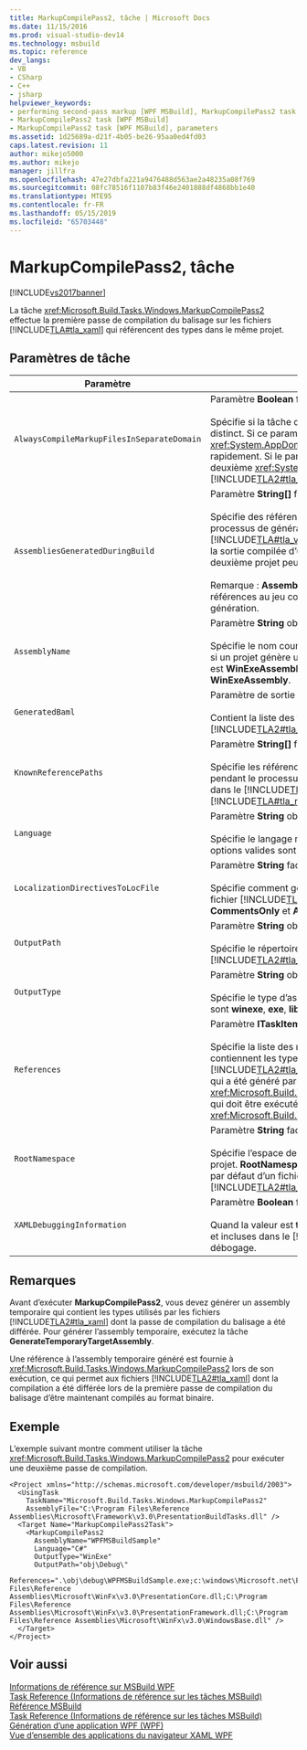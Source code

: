 ```yaml
---
title: MarkupCompilePass2, tâche | Microsoft Docs
ms.date: 11/15/2016
ms.prod: visual-studio-dev14
ms.technology: msbuild
ms.topic: reference
dev_langs:
- VB
- CSharp
- C++
- jsharp
helpviewer_keywords:
- performing second-pass markup [WPF MSBuild], MarkupCompilePass2 task
- MarkupCompilePass2 task [WPF MSBuild]
- MarkupCompilePass2 task [WPF MSBuild], parameters
ms.assetid: 1d25689a-d21f-4b05-be26-95aa0ed4fd03
caps.latest.revision: 11
author: mikejo5000
ms.author: mikejo
manager: jillfra
ms.openlocfilehash: 47e27dbfa221a9476488d563ae2a48235a08f769
ms.sourcegitcommit: 08fc78516f1107b83f46e2401888df4868bb1e40
ms.translationtype: MTE95
ms.contentlocale: fr-FR
ms.lasthandoff: 05/15/2019
ms.locfileid: "65703448"
---
```

# <a name="markupcompilepass2-task"></a>MarkupCompilePass2, tâche
[!INCLUDE[vs2017banner](../includes/vs2017banner.md)]

La tâche <xref:Microsoft.Build.Tasks.Windows.MarkupCompilePass2> effectue la première passe de compilation du balisage sur les fichiers [!INCLUDE[TLA#tla_xaml](../includes/tlasharptla-xaml-md.md)] qui référencent des types dans le même projet.  
  
## <a name="task-parameters"></a>Paramètres de tâche  
  
|Paramètre|Description|  
|---------------|-----------------|  
|`AlwaysCompileMarkupFilesInSeparateDomain`|Paramètre **Boolean** facultatif.<br /><br /> Spécifie si la tâche doit être exécutée dans un <xref:System.AppDomain> distinct. Si ce paramètre retourne **false**, la tâche s’exécute dans le même <xref:System.AppDomain> que [!INCLUDE[TLA#tla_msbuild](../includes/tlasharptla-msbuild-md.md)], et plus rapidement. Si le paramètre retourne **true**, la tâche s’exécute dans un deuxième <xref:System.AppDomain> isolé de [!INCLUDE[TLA2#tla_msbuild](../includes/tla2sharptla-msbuild-md.md)], et plus lentement.|  
|`AssembliesGeneratedDuringBuild`|Paramètre **String[]** facultatif.<br /><br /> Spécifie des références à des assemblys qui changent pendant le processus de génération. Par exemple, une solution [!INCLUDE[TLA#tla_visualstu2005](../includes/tlasharptla-visualstu2005-md.md)] peut contenir un projet qui référence la sortie compilée d’un autre projet. Dans ce cas, la sortie compilée du deuxième projet peut être ajoutée à **AssembliesGeneratedDuringBuild**.<br /><br /> Remarque : **AssembliesGeneratedDuringBuild** doit contenir des références au jeu complet des assemblys générés par une solution de génération.|  
|`AssemblyName`|Paramètre **String** obligatoire.<br /><br /> Spécifie le nom court de l’assembly généré pour un projet. Par exemple, si un projet génère un exécutable [!INCLUDE[TLA#tla_win](../includes/tlasharptla-win-md.md)] dont le nom est **WinExeAssembly.exe**, le paramètre **AssemblyName** a la valeur **WinExeAssembly**.|  
|`GeneratedBaml`|Paramètre de sortie **ITaskItem[]** facultatif.<br /><br /> Contient la liste des fichiers générés au format binaire [!INCLUDE[TLA2#tla_xaml](../includes/tla2sharptla-xaml-md.md)].|  
|`KnownReferencePaths`|Paramètre **String[]** facultatif.<br /><br /> Spécifie les références à des assemblys qui ne sont jamais modifiés pendant le processus de génération. Inclut les assemblys qui se trouvent dans le [!INCLUDE[TLA#tla_gac](../includes/tlasharptla-gac-md.md)], dans un répertoire d’installation [!INCLUDE[TLA#tla_netframewk](../includes/tlasharptla-netframewk-md.md)], et ainsi de suite.|  
|`Language`|Paramètre **String** obligatoire.<br /><br /> Spécifie le langage managé pris en charge par le compilateur. Les options valides sont **C#**, **VB**, **JScript** et **C++**.|  
|`LocalizationDirectivesToLocFile`|Paramètre **String** facultatif.<br /><br /> Spécifie comment générer des informations de localisation pour chaque fichier [!INCLUDE[TLA2#tla_xaml](../includes/tla2sharptla-xaml-md.md)] source. Les options valides sont **None**, **CommentsOnly** et **All**.|  
|`OutputPath`|Paramètre **String** obligatoire.<br /><br /> Spécifie le répertoire dans lequel les fichiers au format binaire [!INCLUDE[TLA2#tla_xaml](../includes/tla2sharptla-xaml-md.md)] sont générés.|  
|`OutputType`|Paramètre **String** obligatoire.<br /><br /> Spécifie le type d’assembly généré par un projet. Les options valides sont **winexe**, **exe**, **library** et **netmodule**.|  
|`References`|Paramètre **ITaskItem[]** facultatif.<br /><br /> Spécifie la liste des références des fichiers aux assemblys qui contiennent les types qui sont utilisés dans les fichiers [!INCLUDE[TLA2#tla_xaml](../includes/tla2sharptla-xaml-md.md)]. Une des références correspond à l’assembly qui a été généré par la tâche <xref:Microsoft.Build.Tasks.Windows.GenerateTemporaryTargetAssembly>, qui doit être exécutée avant la tâche <xref:Microsoft.Build.Tasks.Windows.MarkupCompilePass2>.|  
|`RootNamespace`|Paramètre **String** facultatif.<br /><br /> Spécifie l’espace de noms racine pour les classes qui se trouvent dans le projet. **RootNamespace** est également utilisé comme espace de noms par défaut d’un fichier de code managé généré quand le fichier [!INCLUDE[TLA2#tla_xaml](../includes/tla2sharptla-xaml-md.md)] correspondant n’inclut pas l’attribut `x:Class`.|  
|`XAMLDebuggingInformation`|Paramètre **Boolean** facultatif.<br /><br /> Quand la valeur est **true**, des informations de diagnostic sont générées et incluses dans le [!INCLUDE[TLA2#tla_xaml](../includes/tla2sharptla-xaml-md.md)] compilé pour faciliter le débogage.|  
  
## <a name="remarks"></a>Remarques  
 Avant d’exécuter **MarkupCompilePass2**, vous devez générer un assembly temporaire qui contient les types utilisés par les fichiers [!INCLUDE[TLA2#tla_xaml](../includes/tla2sharptla-xaml-md.md)] dont la passe de compilation du balisage a été différée. Pour générer l’assembly temporaire, exécutez la tâche **GenerateTemporaryTargetAssembly**.  
  
 Une référence à l’assembly temporaire généré est fournie à <xref:Microsoft.Build.Tasks.Windows.MarkupCompilePass2> lors de son exécution, ce qui permet aux fichiers [!INCLUDE[TLA2#tla_xaml](../includes/tla2sharptla-xaml-md.md)] dont la compilation a été différée lors de la première passe de compilation du balisage d’être maintenant compilés au format binaire.  
  
## <a name="example"></a>Exemple  
 L’exemple suivant montre comment utiliser la tâche <xref:Microsoft.Build.Tasks.Windows.MarkupCompilePass2> pour exécuter une deuxième passe de compilation.  
  
```  
<Project xmlns="http://schemas.microsoft.com/developer/msbuild/2003">  
  <UsingTask   
    TaskName="Microsoft.Build.Tasks.Windows.MarkupCompilePass2"   
    AssemblyFile="C:\Program Files\Reference Assemblies\Microsoft\Framework\v3.0\PresentationBuildTasks.dll" />  
  <Target Name="MarkupCompilePass2Task">  
    <MarkupCompilePass2   
      AssemblyName="WPFMSBuildSample"  
      Language="C#"  
      OutputType="WinExe"  
      OutputPath="obj\Debug\"  
      References=".\obj\debug\WPFMSBuildSample.exe;c:\windows\Microsoft.net\Framework\v2.0.50727\System.dll;C:\Program Files\Reference Assemblies\Microsoft\WinFx\v3.0\PresentationCore.dll;C:\Program Files\Reference Assemblies\Microsoft\WinFx\v3.0\PresentationFramework.dll;C:\Program Files\Reference Assemblies\Microsoft\WinFx\v3.0\WindowsBase.dll" />  
  </Target>  
</Project>  
```  
  
## <a name="see-also"></a>Voir aussi  
 [Informations de référence sur MSBuild WPF](../msbuild/wpf-msbuild-reference.md)   
 [Task Reference (Informations de référence sur les tâches MSBuild)](../msbuild/wpf-msbuild-task-reference.md)   
 [Référence MSBuild](../msbuild/msbuild-reference.md)   
 [Task Reference (Informations de référence sur les tâches MSBuild)](../msbuild/msbuild-task-reference.md)   
 [Génération d’une application WPF (WPF)](https://msdn.microsoft.com/library/a58696fd-bdad-4b55-9759-136dfdf8b91c)   
 [Vue d’ensemble des applications du navigateur XAML WPF](https://msdn.microsoft.com/library/3a7a86a8-75d5-4898-96b9-73da151e5e16)
